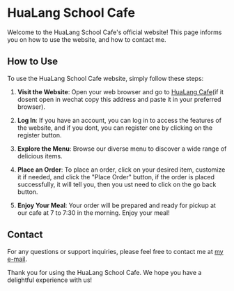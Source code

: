 # HuaLang School Cafe

Welcome to the HuaLang School Cafe's official website! This page informs you on how to use the website, and how to contact me.

## How to Use

To use the HuaLang School Cafe website, simply follow these steps:

1. **Visit the Website**: Open your web browser and go to [HuaLang Cafe](https://hualangcafe.com)(if it dosent open in wechat copy this address and paste it in your preferred browser).

2. **Log In**: If you have an account, you can log in to access the features of the website, and if you dont, you can register one by clicking on the register button.

3. **Explore the Menu**: Browse our diverse menu to discover a wide range of delicious items.

4. **Place an Order**: To place an order, click on your desired item, customize it if needed, and click the "Place Order" button, if the order is placed successfully, it will tell you, then you ust need to click on the go back button.

5. **Enjoy Your Meal**: Your order will be prepared and ready for pickup at our cafe at 7 to 7:30 in the morning. Enjoy your meal!

## Contact

For any questions or support inquiries, please feel free to contact me at [my e-mail](mailto:ecocle.sh@gmail.com).

Thank you for using the HuaLang School Cafe. We hope you have a delightful experience with us!
